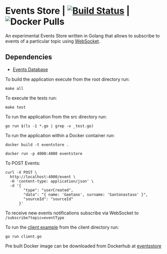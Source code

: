 # Events Store | [![Build Status](https://travis-ci.com/gigapr/EventsStore.svg?branch=master)](https://travis-ci.com/gigapr/EventsStore) | ![Docker Pulls](https://img.shields.io/docker/pulls/threeamigos/eventstore.svg)

An experimental Events Store written in Golang that allows to subscribe to events of a particular topic using [WebSocket](https://en.wikipedia.org/wiki/WebSocket). 

## Dependencies

- [Events Database](./storage/README.md)

To build the application execute from the root directory run:

```
make all
```

To execute the tests run:

```
make test
```


To run the application from the src directory run:
```
go run $(ls -1 *.go | grep -v _test.go)
```


To run the application within a Docker container run:

```
docker build -t eventstore .

docker run -p 4000:4000 eventstore 

```

To POST Events: 

```
curl -X POST \
  http://localhost:4000/event \
  -H 'content-type: application/json' \
  -d '{
        "type": "userCreated",
        "data": "{ name: 'Gaetano', surname: 'Santonastaso' }",
        "sourceId": "sourceId"
      }'
```

To receive new events notifications subscribe via WebSocket to `/subscribe?topic=eventType`

To run the [client example](./client/client.go) from the client directory run: 

```
go run client.go
```

Pre built Docker image can be downloaded from Dockerhub at [eventsstore](https://cloud.docker.com/u/threeamigos/repository/docker/threeamigos/eventstore)
